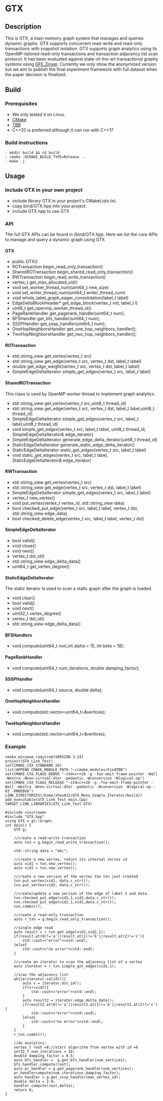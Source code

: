 # GTX

## Description
This is GTX, a main memory graph system that manages and queries dynamic graphs. GTX supports concurrent read-write and read-only transactions with snapshot isolation. GTX supports graph analytics using its OpenMP-tailored read-only transactions and transaction adjacency list scan protocol. It has been evaluated against state-of-the-art transactional graphy systems using [GFE_Driver](https://github.com/Jiboxiake/gfe_driver_gtx). Currently we only show the anonymized version but we aim to publish the final experiment framework with full dataset when the paper decision is finalized.
## Build
### Prerequisites 
- We only tested it on Linux.
- [CMake](https://gitlab.kitware.com/cmake/cmake)
- [TBB](https://github.com/oneapi-src/oneTBB) 
- C++20 is preferred although it can run with C++17 

### Build instructions 
```
- mkdir build && cd build
- cmake -DCMAKE_BUILD_TYPE=Release ..
- make -j
```
## Usage
### Include GTX in your own project
- include library GTX in your project's CMakeLists.txt. 
- copy bind/GTX.hpp into your project. 
- include GTX.hpp to use GTX
### API
The full GTX APIs can be found in /bind/GTX.hpp.
Here we list the core APIs to manage and query a dynamic graph using GTX

#### GTX
- public GTX() 
- ROTransaction begin_read_only_transaction()
- SharedROTransaction begin_shared_read_only_transaction()
- RWTransaction begin_read_write_transaction()
- vertex_t get_max_allocated_vid()
- void set_worker_thread_num(uint64_t new_size)
- void set_writer_thread_num(uint64_t writer_thread_num)
- void whole_label_graph_eager_consolidation(label_t label)
- EdgeDeltaBlockHeader* get_edge_block(vertex_t vid, label_t l)
- uint8_t get_openmp_worker_thread_id()
- PageRankHandler get_pagerank_handler(uint64_t num);
- BFSHandler get_bfs_handler(uint64_t num);
- SSSPHandler get_sssp_handler(uint64_t num);
- OneHopNeighborsHandler get_one_hop_neighbors_handler();
- TwoHopNeighborsHandler get_two_hop_neighbors_handler();

#### ROTransaction
- std::string_view get_vertex(vertex_t src)
- std::string_view get_edge(vertex_t src, vertex_t dst, label_t label)
- double get_edge_weight(vertex_t src, vertex_t dst, label_t label)
- SimpleEdgeDeltaIterator simple_get_edges(vertex_t src, label_t label)

#### SharedROTransaction
This class is used by OpenMP worker thread to implement graph analytics.
- std::string_view get_vertex(vertex_t src,uint8_t thread_id)
- std::string_view get_edge(vertex_t src, vertex_t dst, label_t label,uint8_t thread_id)     
- SimpleEdgeDeltaIterator simple_get_edges(vertex_t src, label_t label,uint8_t thread_id)
- void simple_get_edges(vertex_t src, label_t label, uint8_t thread_id, SimpleEdgeDeltaIterator& edge_iterator)
- SimpleEdgeDeltaIterator generate_edge_delta_iterator(uint8_t thread_id)
- StaticEdgeDeltaIterator generate_static_edge_delta_iterator()
- StaticEdgeDeltaIterator static_get_edges(vertex_t src, label_t label)
- void static_get_edges(vertex_t src, label_t label, StaticEdgeDeltaIterator& edge_iterator)

#### RWTransaction
- std::string_view get_vertex(vertex_t src)
- std::string_view get_edge(vertex_t src, vertex_t dst, label_t label)
- SimpleEdgeDeltaIterator simple_get_edges(vertex_t src, label_t label)
- vertex_t new_vertex()
- void put_vertex(vertex_t vertex_id, std::string_view data)
- bool checked_put_edge(vertex_t src, label_t label, vertex_t dst, std::string_view edge_data)
- bool checked_delete_edge(vertex_t src, label_t label, vertex_t dst)

#### SimpleEdgeDeltaIterator
- bool valid()
- void close()
- void next()
- vertex_t dst_id() 
- std::string_view  edge_delta_data() 
- uint64_t get_vertex_degree()

#### StaticEdgeDeltaIterator
The static iterator is used to scan a static graph after the graph is loaded.
- void clear()
- bool valid()
- void next()
- uint32_t vertex_degree()
- vertex_t dst_id() 
- std::string_view  edge_delta_data()

#### BFSHandlers
- void compute(uint64_t root,int alpha = 15, int beta = 18);

#### PageRankHandler
- void compute(uint64_t num_iterations, double damping_factor);

#### SSSPHandler
- void compute(uint64_t source, double delta);

#### OneHopNeighborsHandler
- void compute(std::vector<uint64_t>&vertices);

#### TwoHopNeighborsHandler
- void compute(std::vector<uint64_t>&vertices);

### Example
```
cmake_minimum_required(VERSION 3.24)
project(GTX_Link_Test)
set(CMAKE_CXX_STANDARD 20)
list(APPEND CMAKE_MODULE_PATH "~/cmake_modules/FindTBB")
set(CMAKE_CXX_FLAGS_DEBUG "-std=c++20 -g -fno-omit-frame-pointer -Wall -Wextra -Wnon-virtual-dtor -pedantic -Wconversion -Wlogical-op")
set(CMAKE_CXX_FLAGS_RELEASE "-std=c++20 -g -fno-omit-frame-pointer -Wall -Wextra -Wnon-virtual-dtor -pedantic -Wconversion -Wlogical-op -O3 -DNDEBUG")
LINK_DIRECTORIES(/home/zhou822/GTX_Mono_Simple_Iterator/build/)
add_executable(GTX_Link_Test main.cpp)
TARGET_LINK_LIBRARIES(GTX_Link_Test GTX)
```

```
#include <iostream>
#include "GTX.hpp"
using GTX = gt::Graph;
int main() {
    GTX g;

    //create a read-write transaction
    auto txn = g.begin_read_write_transaction();

    std::string data = "abc";

    //create a new vertex, return its internal vertex id
    auto vid1 = txn.new_vertex();
    auto vid2 = txn.new_vertex();

    //create a new version of the vertex the txn just created
    txn.put_vertex(vid1, data.c_str());
    txn.put_vertex(vid2, data.c_str());

    //create/update a new version of the edge of label 1 and data.
    txn.checked_put_edge(vid1,1,vid2,data.c_str());
    txn.checked_put_edge(vid2,1,vid1,data.c_str());
    txn.commit();

    //create a read-only transaction
    auto r_txn = g.begin_read_only_transaction();

    //single edge read
    auto result = r_txn.get_edge(vid1,vid2,1);
    if(result.at(0)!='a'||result.at(1)!='b'||result.at(2)!='c'){
        std::cout<<"error"<<std::endl;
    }else{
        std::cout<<"no error"<<std::endl;
    }

    //create an iterator to scan the adjacency list of a vertex
    auto iterator = r_txn.simple_get_edges(vid1,1);

    //scan the adjacency list
    while(iterator.valid()){
        auto v = iterator.dst_id();
        if(v!=vid2){
            std::cout<<"error"<<std::endl;
        }
        auto result2 = iterator.edge_delta_data();
        if(result2.at(0)!='a'||result2.at(1)!='b'||result2.at(2)!='c'){
            std::cout<<"error"<<std::endl;
        }else{
            std::cout<<"no error"<<std::endl;
        }
    }
    r_txn.commit();

    //do analytics:
    vertex_t root =8;//start algorithm from vertex with id =8
    int32_t num_iterations = 10;
    double damping_factor = 0.5;
    auto bfs_handler =  g.get_bfs_handler(num_vertices);
    bfs_handler.compute(root);
    auto pr_handler = g.get_pagerank_handler(num_vertices);
    pr_handlercompute(num_iterations,damping_factor);
    auto handler = g.get_sssp_handler(max_vertex_id);
    double delta = 2.0;
    handler.compute(root,delta);
    return 0;
}
```